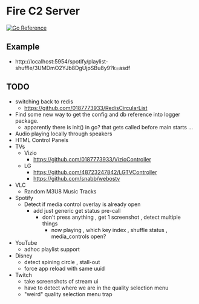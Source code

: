 # Fire C2 Server

[![Go Reference](https://pkg.go.dev/badge/github.com/0187773933/FireC2Server.svg)](https://pkg.go.dev/github.com/0187773933/FireC2Server)

## Example

- http://localhost:5954/spotify/playlist-shuffle/3UMDmO2YJb8DgUjpSBu8y9?k=asdf

## TODO

- switching back to redis
	- https://github.com/0187773933/RedisCircularList
- Find some new way to get the config and db reference into logger package.
	- apparently there is init() in go? that gets called before main starts ...
- Audio playing locally through speakers
- HTML Control Panels
- TVs
	- Vizio
		- https://github.com/0187773933/VizioController
	- LG
		- https://github.com/48723247842/LGTVController
		- https://github.com/snabb/webostv
- VLC
	- Random M3U8 Music Tracks
- Spotify
	- Detect if media control overlay is already open
		- add just generic get status pre-call
			- don't press anything , get 1 screenshot , detect multiple things
				- now playing , which key index , shuffle status , media_controls open?
- YouTube
	- adhoc playlist support
- Disney
	- detect spining circle , stall-out
	- force app reload with same uuid
- Twitch
	- take screenshots of stream ui
	- have to detect where we are in the quality selection menu
	- "weird" quality selection menu trap
